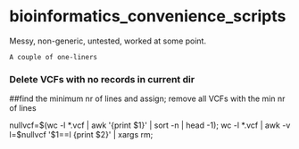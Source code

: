 # bioinformatics_convenience_scripts
Messy, non-generic, untested, worked at some point. 

```
A couple of one-liners
```
### Delete VCFs with no records in current dir
##find the minimum nr of lines and assign; remove all VCFs with the min nr of lines


nullvcf=$(wc -l *.vcf | awk '{print $1}' | sort -n | head -1); wc -l *.vcf | awk -v l=$nullvcf '$1==l {print $2}' | xargs rm;

